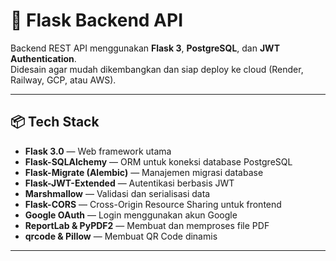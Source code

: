 # 🚀 Flask Backend API

Backend REST API menggunakan **Flask 3**, **PostgreSQL**, dan **JWT Authentication**.  
Didesain agar mudah dikembangkan dan siap deploy ke cloud (Render, Railway, GCP, atau AWS).

---

## 📦 Tech Stack

- **Flask 3.0** — Web framework utama
- **Flask-SQLAlchemy** — ORM untuk koneksi database PostgreSQL
- **Flask-Migrate (Alembic)** — Manajemen migrasi database
- **Flask-JWT-Extended** — Autentikasi berbasis JWT
- **Marshmallow** — Validasi dan serialisasi data
- **Flask-CORS** — Cross-Origin Resource Sharing untuk frontend
- **Google OAuth** — Login menggunakan akun Google
- **ReportLab & PyPDF2** — Membuat dan memproses file PDF
- **qrcode & Pillow** — Membuat QR Code dinamis

---
